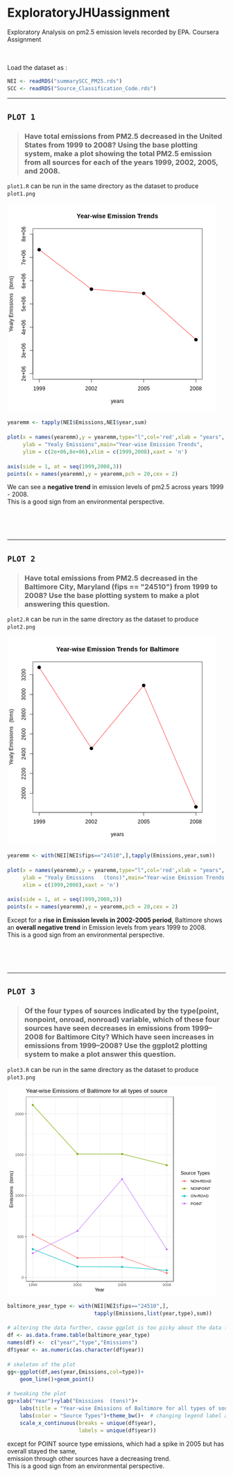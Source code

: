 # ExploratoryJHUassignment
Exploratory Analysis on pm2.5 emission levels recorded by EPA. Coursera Assignment<br><br><br>

Load the dataset as : 

```R
NEI <- readRDS("summarySCC_PM25.rds")
SCC <- readRDS("Source_Classification_Code.rds")
```


-----
## `PLOT 1`

> ### Have total emissions from PM2.5 decreased in the United States from 1999 to 2008? Using the base plotting system, make a plot showing the total PM2.5 emission from all sources for each of the years 1999, 2002, 2005, and 2008.

`plot1.R` can be run in the same directory as the dataset to produce `plot1.png`

![plot1.png](plot1.png)

```R
yearemm <- tapply(NEI$Emissions,NEI$year,sum)

plot(x = names(yearemm),y = yearemm,type="l",col='red',xlab = "years",
     ylab = "Yealy Emissions",main="Year-wise Emission Trends",
     ylim = c(2e+06,8e+06),xlim = c(1999,2008),xaxt = 'n')
     
axis(side = 1, at = seq(1999,2008,3))
points(x = names(yearemm),y = yearemm,pch = 20,cex = 2)
```

We can see a **negative trend** in emission levels of pm2.5 across years 1999 - 2008.  
This is a good sign from an environmental perspective.

<br><br><br>

---
## `PLOT 2`

> ### Have total emissions from PM2.5 decreased in the Baltimore City, Maryland (fips == "24510") from 1999 to 2008? Use the base plotting system to make a plot answering this question.

`plot2.R` can be run in the same directory as the dataset to produce `plot2.png`

![plot2.png](plot2.png)

```R
yearemm <- with(NEI[NEI$fips=="24510",],tapply(Emissions,year,sum))

plot(x = names(yearemm),y = yearemm,type="l",col='red',xlab = "years",
     ylab = "Yealy Emissions   (tons)",main="Year-wise Emission Trends for Baltimore",
     xlim = c(1999,2008),xaxt = 'n')

axis(side = 1, at = seq(1999,2008,3))
points(x = names(yearemm),y = yearemm,pch = 20,cex = 2)
```

Except for a **rise in Emission levels in 2002-2005 period**, Baltimore shows an **overall negative trend** in Emission levels from years 1999 to 2008.  
This is a good sign from an environmental perspective.

<br><br><br>

---
## `PLOT 3`

> ### Of the four types of sources indicated by the type(point, nonpoint, onroad, nonroad) variable, which of these four sources have seen decreases in emissions from 1999–2008 for Baltimore City? Which have seen increases in emissions from 1999–2008? Use the ggplot2 plotting system to make a plot answer this question.
 
`plot3.R` can be run in the same directory as the dataset to produce `plot3.png`

![plot3.png](plot3.png)

```R
baltimore_year_type <- with(NEI[NEI$fips=="24510",],
                            tapply(Emissions,list(year,type),sum))
                            
# altering the data further, cause ggplot is too picky about the data format.
df <- as.data.frame.table(baltimore_year_type)
names(df) <-  c("year","type","Emissions")
df$year <- as.numeric(as.character(df$year))

# skeleton of the plot
gg<-ggplot(df,aes(year,Emissions,col=type))+
    geom_line()+geom_point()

# tweaking the plot
gg+xlab("Year")+ylab("Emissions  (tons)")+
    labs(title = "Year-wise Emissions of Baltimore for all types of source")+
    labs(color = "Source Types")+theme_bw()+  # changing legend label and overall theme
    scale_x_continuous(breaks = unique(df$year),
                       labels = unique(df$year))
```

except for POINT source type emissions, which had a spike in 2005 but has overall stayed the same,  
emission through other sources have a decreasing trend.  
This is a good sign from an environmental perspective.
